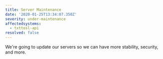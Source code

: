 ```yaml
---
title: Server Maintenance
date: '2020-01-25T13:34:07.350Z'
severity: under-maintenance
affectedsystems:
  - txttosl-api
resolved: false
---
```

We're going to update our servers so we can have more stability, security, and more.

<!--- language code: en -->
